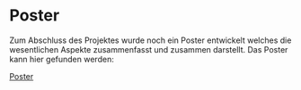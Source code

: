 # Poster

Zum Abschluss des Projektes wurde noch ein Poster entwickelt welches die wesentlichen Aspekte zusammenfasst und zusammen darstellt. Das Poster kann hier gefunden werden:

[Poster](poster.pdf)
